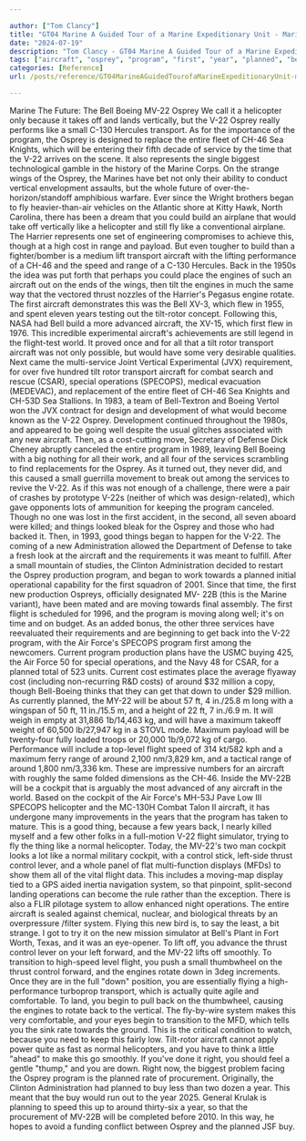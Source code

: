 ```yaml
---

author: ["Tom Clancy"]
title: "GT04 Marine A Guided Tour of a Marine Expeditionary Unit - Marine_split_089.html"
date: "2024-07-19"
description: "Tom Clancy - GT04 Marine A Guided Tour of a Marine Expeditionary Unit"
tags: ["aircraft", "osprey", "program", "first", "year", "planned", "bell", "helicopter", "like", "transport", "back", "engine", "new", "flight", "marine", "small", "entire", "service", "would", "cost", "range", "thrust", "operation", "thing", "around"]
categories: [Reference]
url: /posts/reference/GT04MarineAGuidedTourofaMarineExpeditionaryUnit-marinesplit089html

---
```



Marine
The Future: The Bell Boeing MV-22 Osprey
We call it a helicopter only because it takes off and lands vertically, but the V-22 Osprey really performs like a small C-130 Hercules transport. As for the importance of the program, the Osprey is designed to replace the entire fleet of CH-46 Sea Knights, which will be entering their fifth decade of service by the time that the V-22 arrives on the scene. It also represents the single biggest technological gamble in the history of the Marine Corps. On the strange wings of the Osprey, the Marines have bet not only their ability to conduct vertical envelopment assaults, but the whole future of over-the-horizon/standoff amphibious warfare.
Ever since the Wright brothers began to fly heavier-than-air vehicles on the Atlantic shore at Kitty Hawk, North Carolina, there has been a dream that you could build an airplane that would take off vertically like a helicopter and still fly like a conventional airplane. The Harrier represents one set of engineering compromises to achieve this, though at a high cost in range and payload. But even tougher to build than a fighter/bomber is a medium lift transport aircraft with the lifting performance of a CH-46 and the speed and range of a C-130 Hercules. Back in the 1950s the idea was put forth that perhaps you could place the engines of such an aircraft out on the ends of the wings, then tilt the engines in much the same way that the vectored thrust nozzles of the Harrier's Pegasus engine rotate. The first aircraft demonstrates this was the Bell XV-3, which flew in 1955, and spent eleven years testing out the tilt-rotor concept. Following this, NASA had Bell build a more advanced aircraft, the XV-15, which first flew in 1976. This incredible experimental aircraft's achievements are still legend in the flight-test world. It proved once and for all that a tilt rotor transport aircraft was not only possible, but would have some very desirable qualities.
Next came the multi-service Joint Vertical Experimental (JVX) requirement, for over five hundred tilt rotor transport aircraft for combat search and rescue (CSAR), special operations (SPECOPS), medical evacuation (MEDEVAC), and replacement of the entire fleet of CH-46 Sea Knights and CH-53D Sea Stallions. In 1983, a team of Bell-Textron and Boeing Vertol won the JVX contract for design and development of what would become known as the V-22 Osprey. Development continued throughout the 1980s, and appeared to be going well despite the usual glitches associated with any new aircraft. Then, as a cost-cutting move, Secretary of Defense Dick Cheney abruptly canceled the entire program in 1989, leaving Bell Boeing with a big nothing for all their work, and all four of the services scrambling to find replacements for the Osprey. As it turned out, they never did, and this caused a small guerrilla movement to break out among the services to revive the V-22. As if this was not enough of a challenge, there were a pair of crashes by prototype V-22s (neither of which was design-related), which gave opponents lots of ammunition for keeping the program canceled. Though no one was lost in the first accident, in the second, all seven aboard were killed; and things looked bleak for the Osprey and those who had backed it.
Then, in 1993, good things began to happen for the V-22. The coming of a new Administration allowed the Department of Defense to take a fresh look at the aircraft and the requirements it was meant to fulfill. After a small mountain of studies, the Clinton Administration decided to restart the Osprey production program, and began to work towards a planned initial operational capability for the first squadron of 2001. Since that time, the first new production Ospreys, officially designated MV- 22B (this is the Marine variant), have been mated and are moving towards final assembly. The first flight is scheduled for 1996, and the program is moving along well; it's on time and on budget. As an added bonus, the other three services have reevaluated their requirements and are beginning to get back into the V-22 program, with the Air Force's SPECOPS program first among the newcomers. Current program production plans have the USMC buying 425, the Air Force 50 for special operations, and the Navy 48 for CSAR, for a planned total of 523 units. Current cost estimates place the average flyaway cost (including non-recurring R&D costs) of around $32 million a copy, though Bell-Boeing thinks that they can get that down to under $29 million.
As currently planned, the MY-22 will be about 57 ft, 4 in./25.8 m long with a wingspan of 50 ft, 11 in./15.5 m, and a height of 22 ft, 7 in./6.9 m. It will weigh in empty at 31,886 1b/14,463 kg, and will have a maximum takeoff weight of 60,500 lb/27,947 kg in a STOVL mode. Maximum payload will be twenty-four fully loaded troops or 20,000 1b/9,072 kg of cargo. Performance will include a top-level flight speed of 314 kt/582 kph and a maximum ferry range of around 2,100 nm/3,829 km, and a tactical range of around 1,800 nm/3,336 km. These are impressive numbers for an aircraft with roughly the same folded dimensions as the CH-46. Inside the MV-22B will be a cockpit that is arguably the most advanced of any aircraft in the world. Based on the cockpit of the Air Force's MH-53J Pave Low III SPECOPS helicopter and the MC-130H Combat Talon II aircraft, it has undergone many improvements in the years that the program has taken to mature. This is a good thing, because a few years back, I nearly killed myself and a few other folks in a full-motion V-22 flight simulator, trying to fly the thing like a normal helicopter. Today, the MV-22's two man cockpit looks a lot like a normal military cockpit, with a control stick, left-side thrust control lever, and a whole panel of flat multi-function displays (MFDs) to show them all of the vital flight data. This includes a moving-map display tied to a GPS aided inertia navigation system, so that pinpoint, split-second landing operations can become the rule rather than the exception. There is also a FLIR pilotage system to allow enhanced night operations. The entire aircraft is sealed against chemical, nuclear, and biological threats by an overpressure /filter system.
Flying this new bird is, to say the least, a bit strange. I got to try it on the new mission simulator at Bell's Plant in Fort Worth, Texas, and it was an eye-opener. To lift off, you advance the thrust control lever on your left forward, and the MV-22 lifts off smoothly. To transition to high-speed level flight, you push a small thumbwheel on the thrust control forward, and the engines rotate down in 3deg increments. Once they are in the full "down" position, you are essentially flying a high-performance turboprop transport, which is actually quite agile and comfortable. To land, you begin to pull back on the thumbwheel, causing the engines to rotate back to the vertical. The fly-by-wire system makes this very comfortable, and your eyes begin to transition to the MFD, which tells you the sink rate towards the ground. This is the critical condition to watch, because you need to keep this fairly low. Tilt-rotor aircraft cannot apply power quite as fast as normal helicopters, and you have to think a little "ahead" to make this go smoothly. If you've done it right, you should feel a gentle "thump," and you are down.
Right now, the biggest problem facing the Osprey program is the planned rate of procurement. Originally, the Clinton Administration had planned to buy less than two dozen a year. This meant that the buy would run out to the year 2025. General Krulak is planning to speed this up to around thirty-six a year, so that the procurement of MV-22B will be completed before 2010. In this way, he hopes to avoid a funding conflict between Osprey and the planned JSF buy.

